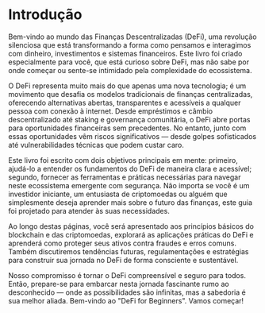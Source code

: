 # Introdução

Bem-vindo ao mundo das Finanças Descentralizadas (DeFi), uma revolução
silenciosa que está transformando a forma como pensamos e interagimos com
dinheiro, investimentos e sistemas financeiros. Este livro foi criado
especialmente para você, que está curioso sobre DeFi, mas não sabe por onde
começar ou sente-se intimidado pela complexidade do ecossistema.

O DeFi representa muito mais do que apenas uma nova tecnologia; é um movimento
que desafia os modelos tradicionais de finanças centralizadas, oferecendo
alternativas abertas, transparentes e acessíveis a qualquer pessoa com conexão à
internet. Desde empréstimos e câmbio descentralizado até staking e governança
comunitária, o DeFi abre portas para oportunidades financeiras sem precedentes.
No entanto, junto com essas oportunidades vêm riscos significativos — desde
golpes sofisticados até vulnerabilidades técnicas que podem custar caro.

Este livro foi escrito com dois objetivos principais em mente: primeiro,
ajudá-lo a entender os fundamentos do DeFi de maneira clara e acessível;
segundo, fornecer as ferramentas e práticas necessárias para navegar neste
ecossistema emergente com segurança. Não importa se você é um investidor
iniciante, um entusiasta de criptomoedas ou alguém que simplesmente deseja
aprender mais sobre o futuro das finanças, este guia foi projetado para atender
às suas necessidades.

Ao longo destas páginas, você será apresentado aos princípios básicos do
blockchain e das criptomoedas, explorará as aplicações práticas do DeFi e
aprenderá como proteger seus ativos contra fraudes e erros comuns. Também
discutiremos tendências futuras, regulamentações e estratégias para construir
sua jornada no DeFi de forma consciente e sustentável.

Nosso compromisso é tornar o DeFi compreensível e seguro para todos. Então,
prepare-se para embarcar nesta jornada fascinante rumo ao desconhecido — onde as
possibilidades são infinitas, mas a sabedoria é sua melhor aliada. Bem-vindo ao
"DeFi for Beginners". Vamos começar!
